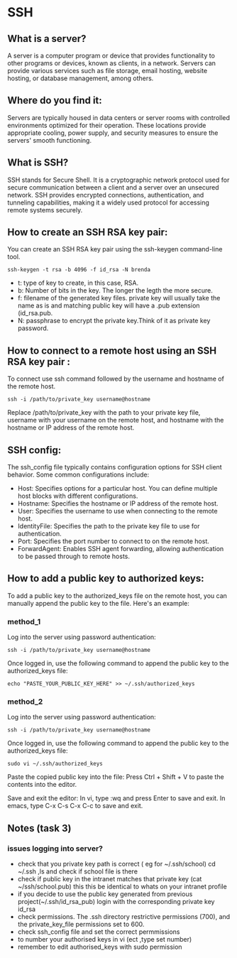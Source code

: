 # SSH

## What is a server?
A server is a computer program or device that provides functionality to other programs or devices, known as clients, in a network. Servers can provide various services such as file storage, email hosting, website hosting, or database management, among others.

## Where do you find it:
Servers are typically housed in data centers or server rooms with controlled environments optimized for their operation. These locations provide appropriate cooling, power supply, and security measures to ensure the servers' smooth functioning.

## What is SSH?
SSH stands for Secure Shell. It is a cryptographic network protocol used for secure communication between a client and a server over an unsecured network. SSH provides encrypted connections, authentication, and tunneling capabilities, making it a widely used protocol for accessing remote systems securely.

## How to create an SSH RSA key pair:
You can create an SSH RSA key pair using the ssh-keygen command-line tool.

```
ssh-keygen -t rsa -b 4096 -f id_rsa -N brenda
```

* t: type of key to create, in this case, RSA.
* b: Number of bits in the key. The longer the legth the more secure.
* f: filename of the generated key files. private key will usually take the name as is and matching public key will have a .pub extension (id_rsa.pub.
* N: passphrase to encrypt the private key.Think of it as private key password.

## How to connect to a remote host using an SSH RSA key pair :
To connect use ssh command followed by the username and hostname of the remote host.

```
ssh -i /path/to/private_key username@hostname
```

Replace /path/to/private_key with the path to your private key file, username with your username on the remote host, and hostname with the hostname or IP address of the remote host.

## SSH config:
The ssh_config file typically contains configuration options for SSH client behavior. Some common configurations include:

* Host: Specifies options for a particular host. You can define multiple host blocks with different configurations.
* Hostname: Specifies the hostname or IP address of the remote host.
* User: Specifies the username to use when connecting to the remote host.
* IdentityFile: Specifies the path to the private key file to use for authentication.
* Port: Specifies the port number to connect to on the remote host.
* ForwardAgent: Enables SSH agent forwarding, allowing authentication to be passed through to remote hosts.


## How to add a public key to authorized keys:
To add a public key to the authorized_keys file on the remote host, you can manually append the public key to the file. Here's an example:

### method_1

Log into the server using password authentication:

```
ssh -i /path/to/private_key username@hostname
```

Once logged in, use the following command to append the public key to the authorized_keys file:

```
echo "PASTE_YOUR_PUBLIC_KEY_HERE" >> ~/.ssh/authorized_keys
```

### method_2

Log into the server using password authentication:

```
ssh -i /path/to/private_key username@hostname
```

Once logged in, use the following command to append the public key to the authorized_keys file:

```
sudo vi ~/.ssh/authorized_keys
```

Paste the copied public key into the file:
Press Ctrl + Shift + V to paste the contents into the editor.

Save and exit the editor:
In vi, type :wq and press Enter to save and exit.
In emacs, type C-x C-s C-x C-c to save and exit.

## Notes (task 3)

### issues logging into server?

* check that you private key path is correct ( eg for ~/.ssh/school) cd ~/.ssh ,ls and check if school file is there
* check if public key in the intranet matches that private key (cat ~/ssh/school.pub) this this be identical to whats on your intranet profile
* if you decide to use the public key generated from previous project(~/.ssh/id_rsa_pub) login with the corresponding private key id_rsa
* check permissions. The .ssh directory restrictive permissions (700), and the private_key_file  permissions set to 600.
* check ssh_config file and set the correct permmissions
* to number your authorised keys in vi (ect ,type set number)
* remember to edit authorised_keys with sudo permission

